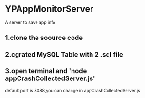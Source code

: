 # YPAppMonitorServer
A server to save app info
## 1.clone the soource code
## 2.cgrated MySQL Table with 2 .sql file 
## 3.open terminal and 'node appCrashCollectedServer.js'

default port is 8088,you can change in appCrashCollectedServer.js
